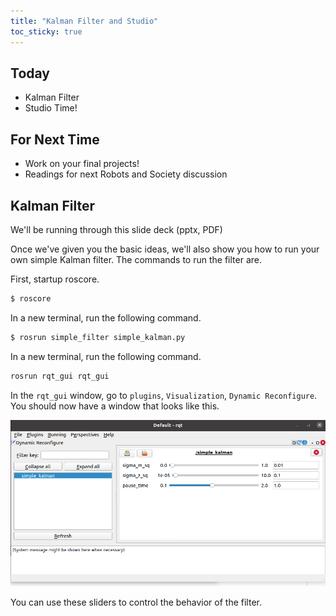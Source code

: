 ```yaml
---
title: "Kalman Filter and Studio"
toc_sticky: true
---
```


## Today

* Kalman Filter
* Studio Time!

## For Next Time

* Work on your final projects!
* Readings for next Robots and Society discussion

## Kalman Filter

We'll be running through this slide deck (pptx, PDF)

Once we've given you the basic ideas, we'll also show you how to run your own simple Kalman filter.  The commands to run the filter are.


First, startup roscore.

```bash
$ roscore
```

In a new terminal, run the following command.
 
```bash
$ rosrun simple_filter simple_kalman.py
```

In a new terminal, run the following command.
```bash
rosrun rqt_gui rqt_gui
```

In the ``rqt_gui`` window, go to ``plugins``, ``Visualization``, ``Dynamic Reconfigure``.  You should now have a window that looks like this.

![The dynamic reconfigure GUI of the simple Kalman node](day24images/dynamicreconfigure.png)

You can use these sliders to control the behavior of the filter.
